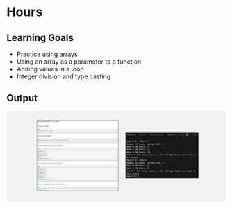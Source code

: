 <h1>Hours</h1>
<h2>Learning Goals</h2>
<ul>
<li>
Practice using arrays
</li>
  <li>
Using an array as a parameter to a function
    </li>
    <li>
Adding values in a loop
      </li>
      <li>
Integer division and type casting
    </li>
</ul>
<h2>Output</h2>
<img src="assets/hours.png">
